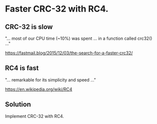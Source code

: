 # Faster CRC-32 with RC4.

## CRC-32 is slow
"... most of our CPU time (~10%) was spent ... in a function called crc32() ..."

https://fastmail.blog/2015/12/03/the-search-for-a-faster-crc32/


## RC4 is fast
"... remarkable for its simplicity and speed ..."

https://en.wikipedia.org/wiki/RC4

## Solution
Implement CRC-32 with RC4.

